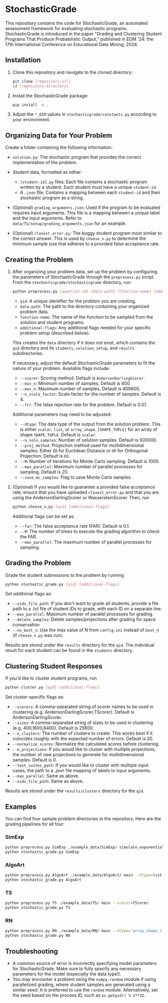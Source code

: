 # StochasticGrade

This repository contains the code for StochasticGrade, an automated assessment framework for evaluating stochastic programs. StochasticGrade is introduced in the paper "Grading and Clustering Student Programs That Produce Probabilistic Output," published in EDM '24: the 17th International Conference on Educational Data Mining, 2024.


## Installation

1. Clone this repository and navigate to the cloned directory:
    ```sh
    git clone [repository-url]
    cd [repository-directory]
    ```
2. Install the StochasticGrade package:
    ```sh
    pip install -e .
    ```
3. Adjust the `*_DIR` values in `stochasticgrade/constants.py` according to your environment.

## Organizing Data for Your Problem

Create a folder containing the following information:

- `solution.py`: The stochastic program that provides the correct implementation of the problem.

- Student data, formatted as either:
  - `[student-id].py` files: Each file contains a stochastic program written by a student. Each student must have a unique `student-id`.
  - A `.json` file: Contains a mapping between each `student-id` and their stochastic program as a string.

- (Optional) `grading_arguments.json`: Used if the program to be evaluated requires input arguments. This file is a mapping between a unique label and the input arguments. Refer to `data/TS/setup/grading_arguments.json` for an example.

- (Optional) `closest_error.py`: The buggy student program most similar to the correct answer. This is used by `choose_n.py` to determine the minimum sample size that adheres to a provided false acceptance rate.


## Creating the Problem

1. After organizing your problem data, set up the problem by configuring the parameters of StochasticGrade through the `preprocess.py` script. From the `stochasticgrade/stochasticgrade` directory, run:
    ```sh
    python preprocess.py [question-id] [data-path] [function-name] [additional-flags]
    ```
    - `qid`: A unique identifier for the problem you are creating.
    - `data-path`: The path to the directory containing your organized problem data.
    - `function-name`: The name of the function to be sampled from the solution and student programs.
    - `additional-flags`: Any additional flags needed for your specific problem setup (described below).
  
    This creates the `data` directory if it does not exist, which contains the `qid` directory and its `students`, `solution`, `setup`, and `results` subdirectories.

    If necessary, adjust the default StochasticGrade parameters to fit the nature of your problem. Available flags include:

    - `--scorer`: Scoring method. Default is `AndersonDarlingScorer`.
    - `--min_n`: Minimum number of samples. Default is 400.
    - `--max_n`: Maximum number of samples. Default is 409600.
    - `--n_scale_factor`: Scale factor for the number of samples. Default is 4.
    - `--frr`: The false rejection rate for the problem. Default is 0.01.

    Additional parameters may need to be adjusted:
    
    - `--dtype`: The data type of the output from the solution problem. This is either `scalar`, `list`, or `array_shape_[SHAPE_TUPLE]` for an array of shape `SHAPE_TUPLE`. Default is `scalar`.
    - `--n_soln_samples`: Number of solution samples. Default is 500000.
    - `--proj_method`: Projection method used for multidimensional samples. Either `ED` for Euclidean Distance or `OP` for Orthogonal Projection. Default is `ED`. 
    - `--M`: Number of iterations for Monte Carlo sampling. Default is 1000.
    - `--max_parallel`: Maximum number of parallel processes for sampling. Default is 20.
    - `--save_mc_samples`: Flag to save Monte Carlo samples.

3. (Optional) If you would like to guarantee a provided false acceptance rate, ensure that you have uploaded `closest_error.py` and that you are using the AndersonDarlingScorer or WassersteinScorer. Then, run
    ```sh
    python choose_n.py [qid] [additional-flags]
    ```
    Additional flags can be set as:
    - `--far`: The false acceptance rate (FAR). Default is 0.1.
    - `--M`: The number of times to execute the grading algorithm to check the FAR.
    - `--max_parallel`: The maximum number of parallel processes for sampling.


## Grading the Problem 

Grade the student submissions to the problem by running

  ```sh
  python stochastic_grade.py [qid] [additional-flags]
  ```
  
  Set additional flags as:
  - `--sids_file_path`: If you don't want to grade all students, provide a file path to a .txt file of student IDs to grade, with each ID on a separate line.
  - `--max_parallel`: Maximum number of parallel processes for grading.
  - `--delete_samples`: Delete samples/projections after grading for space conservation
  - `--no_best_n`: Use the max value of N from `config.ini` instead of `best_n` (if `choose_n.py` was run).

Results are stored under the `results` directory for the `qid`. The individual result for each student can be found in the `students` directory.

## Clustering Student Responses

If you'd like to cluster student programs, run
  ```sh
  python cluster.py [qid] [additional-flags]
  ```

  Set cluster-specific flags as:
  - `--scorers`: A comma-separated string of scorer names to be used in clustering (e.g. AndersonDarlingScorer,TScorer). Default is AndersonDarlingScorer. 
  - `--sizes`: A comma-separated string of sizes to be used in clustering (e.g. 400,1600,6400). Default is 25600.
  - `--n_clusters`: The number of clusters to create. This works best if it coincides roughly with the expected number of errors. Default is 20.
  - `--normalize_scores`: Normalize the calculated scores before clustering.
  - `--n_projections`: If you would like to cluster with mulitple projections, the number of new projections to generate for multidimensional samples. Default is 0.
  - `--test_suites_path`: If you would like to cluster with multiple input cases, the path to a .json file mapping of labels to input arguments.
  - `--max_parallel`: Same as above.
  - `--sids_file_path`: Same as above.

Results are stored under the `results/clusters` directory for the `qid`.


## Examples

You can find four sample problem directories in the repository. Here are the grading pipelines for all four:

### SimExp

```sh
python preprocess.py SimExp ./example_data/SimExp/ simulate_exponential
python stochastic_grade.py SimExp
```

### AlgoArt 

```sh
python preprocess.py AlgoArt ./example_data/AlgoArt/ main --dtype=list --scorer=MSDScorer
python stochastic_grade.py AlgoArt
```

### TS
```sh
python preprocess.py TS ./example_data/TS/ main --scorer=TScorer
python stochastic_grade.py TS
```

### RN
```sh
python preprocess.py RN ./example_data/RN/ main --dtype='array_shape_(10,)' --scorer=TScorer --proj_method=ED
python stochastic_grade.py RN
```

## Troubleshooting

- A common source of error is incorrectly specifying model parameters for StochasticGrade. Make sure to fully specify any necessary parameters for the model (especially the data type!).
- You may encounter a problem using the `numpy.random` module if using parallelized grading, where student samples are generated using a similar seed. It is preferred to use the `random` module. Alternatively, set the seed based on the process ID, such as `os.getpid() % 2**32`. 
